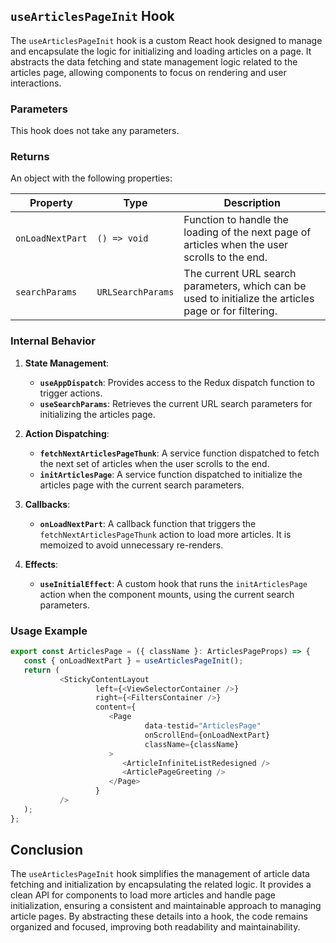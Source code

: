 ## `useArticlesPageInit` Hook

The `useArticlesPageInit` hook is a custom React hook designed to manage and encapsulate the logic for initializing and loading articles on a page. It abstracts the data fetching and state management logic related to the articles page, allowing components to focus on rendering and user interactions.

### Parameters

This hook does not take any parameters.

### Returns

An object with the following properties:

| Property            | Type                    | Description                                                                                               |
|---------------------|-------------------------|-----------------------------------------------------------------------------------------------------------|
| `onLoadNextPart`    | `() => void`            | Function to handle the loading of the next page of articles when the user scrolls to the end.            |
| `searchParams`      | `URLSearchParams`       | The current URL search parameters, which can be used to initialize the articles page or for filtering.    |

### Internal Behavior

1. **State Management**:
    - **`useAppDispatch`**: Provides access to the Redux dispatch function to trigger actions.
    - **`useSearchParams`**: Retrieves the current URL search parameters for initializing the articles page.

2. **Action Dispatching**:
    - **`fetchNextArticlesPageThunk`**: A service function dispatched to fetch the next set of articles when the user scrolls to the end.
    - **`initArticlesPage`**: A service function dispatched to initialize the articles page with the current search parameters.

3. **Callbacks**:
    - **`onLoadNextPart`**: A callback function that triggers the `fetchNextArticlesPageThunk` action to load more articles. It is memoized to avoid unnecessary re-renders.

4. **Effects**:
    - **`useInitialEffect`**: A custom hook that runs the `initArticlesPage` action when the component mounts, using the current search parameters.

### Usage Example

```typescript jsx
export const ArticlesPage = ({ className }: ArticlesPageProps) => {
   const { onLoadNextPart } = useArticlesPageInit();
   return (
           <StickyContentLayout
                   left={<ViewSelectorContainer />}
                   right={<FiltersContainer />}
                   content={
                      <Page
                              data-testid="ArticlesPage"
                              onScrollEnd={onLoadNextPart}
                              className={className}
                      >
                         <ArticleInfiniteListRedesigned />
                         <ArticlePageGreeting />
                      </Page>
                   }
           />
   );
};
```

## Conclusion 
The `useArticlesPageInit` hook simplifies the management of article data fetching and initialization by encapsulating the related logic. It provides a clean API for components to load more articles and handle page initialization, ensuring a consistent and maintainable approach to managing article pages. By abstracting these details into a hook, the code remains organized and focused, improving both readability and maintainability.
